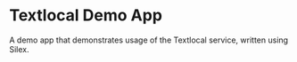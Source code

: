 # Textlocal Demo App
A demo app that demonstrates usage of the Textlocal service, written using Silex.
